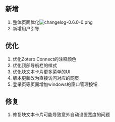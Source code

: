## 新增
1. 整体页面优化![changelog-0.6.0-0.png](/img/changelog-0.6.0-0.png)
2. 新增用户引导

## 优化
1. 优化Zotero Connect的注释颜色
2. 优化顶部导航栏的样式
3. 优化块文本卡片更多菜单的UI
4. 版本更新改为直接访问对应的网页
5. 登录页等页面增加windows的窗口管理按钮

## 修复
1. 修复块文本卡片可能导致意外自动设置宽度的问题